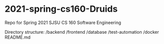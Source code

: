 # 2021-spring-cs160-Druids
Repo for Spring 2021 SJSU CS 160 Software Engineering

Directory structure:
/backend
/frontend
/database
/test-automation
/docker
README.md
